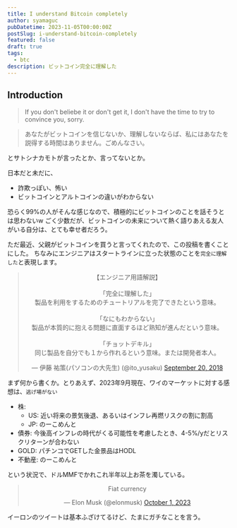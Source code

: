 ```yaml
---
title: I understand Bitcoin completely
author: syamaguc
pubDatetime: 2023-11-05T00:00:00Z
postSlug: i-understand-bitcoin-completely
featured: false
draft: true
tags:
  - btc
description: ビットコイン完全に理解した
---
```


## Introduction

> If you don't beliebe it or don't get it, I don't have the time to try to convince you, sorry.

> あなたがビットコインを信じないか、理解しないならば、私にはあなたを説得する時間はありません。ごめんなさい。

とサトシナカモトが言ったとか、言ってないとか。

日本だと未だに、

- 詐欺っぽい、怖い
- ビットコインとアルトコインの違いがわからない

恐らく99%の人がそんな感じなので、積極的にビットコインのことを話そうとは思わないw
ごく少数だが、ビットコインの未来について熱く語りあえる友人がいる自分は、とても幸せ者だろう。

ただ最近、父親がビットコインを買うと言ってくれたので、この投稿を書くことにした。
ちなみにエンジニアはスタートラインに立った状態のことを`完全に理解した`と表現します。

<div align='center'>
  <blockquote class="twitter-tweet">
      <p lang="ja" dir="ltr">【エンジニア用語解説】<br>
        <br>「完全に理解した」
        <br>製品を利用をするためのチュートリアルを完了できたという意味。
        <br>
        <br>「なにもわからない」
        <br>製品が本質的に抱える問題に直面するほど熟知が進んだという意味。
        <br>
        <br>「チョットデキル」
        <br>同じ製品を自分でも１から作れるという意味。または開発者本人。
      </p>
      &mdash; 伊藤 祐策(パソコンの大先生) (@ito_yusaku)
      <a href="https://twitter.com/ito_yusaku/status/1042604780718157824?ref_src=twsrc%5Etfw">
        September 20, 2018
      </a>
  </blockquote>
  <script async src="https://platform.twitter.com/widgets.js" charset="utf-8"></script>
</div>

まず何から書くか。とりあえず、2023年9月現在、ワイのマーケットに対する感想は、`逃げ場がない`

- 株:
  - US: 近い将来の景気後退、あるいはインフレ再燃リスクの割に割高
  - JP: のーこめんと
- 債券: 今後高インフレの時代がくる可能性を考慮したとき、4-5%/yだとリスクリターンが合わない
- GOLD: パチンコでGETした金景品はHODL
- 不動産: のーこめんと

という状況で、ドルMMFでかれこれ半年以上お茶を濁している。

<div align='center'>
  <blockquote class="twitter-tweet">
    <p lang="en" dir="ltr">Fiat currency</p>&mdash; Elon Musk (@elonmusk) 
      <a href="https://twitter.com/elonmusk/status/1708627980476399698?ref_src=twsrc%5Etfw">October 1, 2023</a>
  </blockquote>
  <script async src="https://platform.twitter.com/widgets.js" charset="utf-8"></script>
</div>

イーロンのツイートは基本ふざけてるけど、たまにガチなことを言う。
